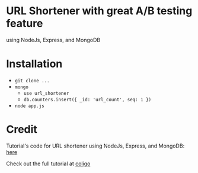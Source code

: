 # URL Shortener with great A/B testing feature

using NodeJs, Express, and MongoDB

# Installation

 - `git clone ...`
 - `mongo`
    - `use url_shortener`
    - `db.counters.insert({ _id: 'url_count', seq: 1 })`
 - `node app.js`

# Credit

Tutorial's code for URL shortener using NodeJs, Express, and MongoDB: [here](https://github.com/coligo-io/url-shortener-node-mongo-express)

Check out the full tutorial at [coligo](http://coligo.io/create-url-shortener-with-node-express-mongo/)
